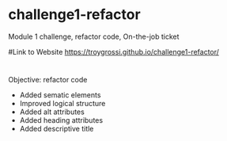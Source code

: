 # challenge1-refactor

Module 1 challenge, refactor code, On-the-job ticket

#Link to Website
https://troygrossi.github.io/challenge1-refactor/

#

Objective: refactor code

- Added sematic elements
- Improved logical structure
- Added alt attributes
- Added heading attributes
- Added descriptive title
